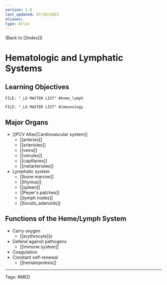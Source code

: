 ```yaml
---
version: 1.0
last_updated: 07/30/2023
aliases: 
type: Atlas
---
```


(Back to [[Index]])

# Hematologic and Lymphatic Systems

## Learning Objectives
```query
FILE: "_LO MASTER LIST" #heme_lymph
```

```query
FILE: "_LO MASTER LIST" #immunology 
```
## Major Organs
- [[PCV Atlas|Cardiovascular system]]
	- [[arteries]]
	- [[arterioles]]
	- [[veins]]
	- [[venules]]
	- [[capillaries]]
	- [[metarterioles]]
- Lymphatic system
	- [[bone marrow]]
	- [[thymus]]
	- [[spleen]]
	- [[Peyer's patches]]
	- [[lymph nodes]]
	- [[tonsils_adenoids]]

## Functions of the Heme/Lymph System
- Carry oxygen
	- [[erythrocyte]]s
- Defend against pathogens
	- [[immune system]]
- Coagulation
- Constant self-renewal
	- [[hematopoiesis]]

---
Tags: #MED